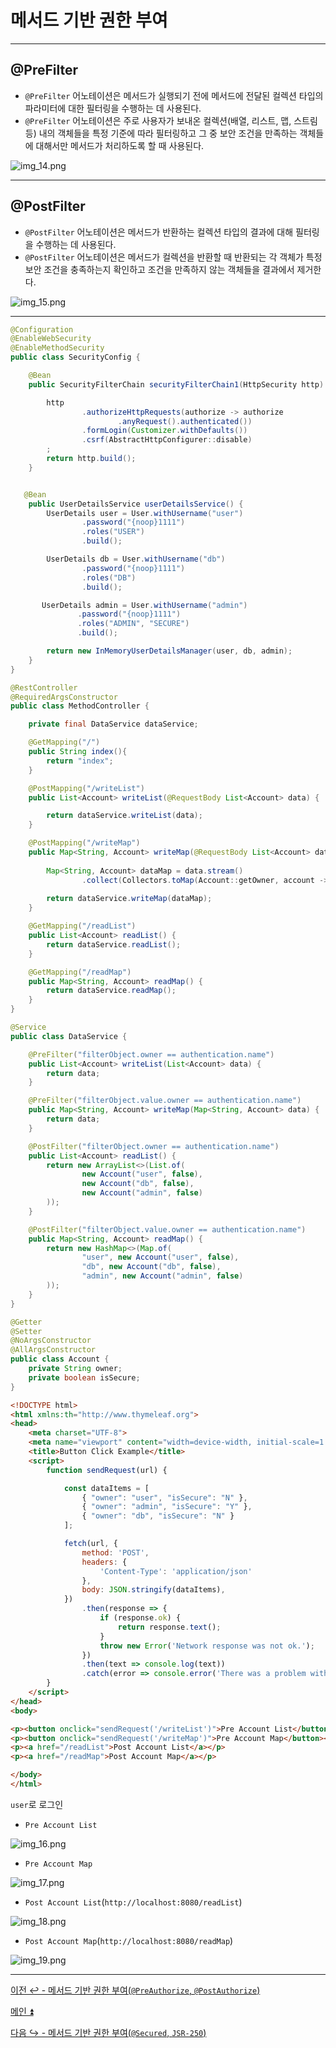 # 메서드 기반 권한 부여

---

## @PreFilter

- `@PreFilter` 어노테이션은 메서드가 실행되기 전에 메서드에 전달된 컬렉션 타입의 파라미터에 대한 필터링을 수행하는 데 사용된다.
- `@PreFilter` 어노테이션은 주로 사용자가 보내온 컬렉션(배열, 리스트, 맵, 스트림 등) 내의 객체들을 특정 기준에 따라 필터링하고 그 중 보안 조건을 만족하는
    객체들에 대해서만 메서드가 처리하도록 할 때 사용된다.

![img_14.png](image/img_14.png)

---

## @PostFilter

- `@PostFilter` 어노테이션은 메서드가 반환하는 컬렉션 타입의 결과에 대해 필터링을 수행하는 데 사용된다.
- `@PostFilter` 어노테이션은 메서드가 컬렉션을 반환할 때 반환되는 각 객체가 특정 보안 조건을 충족하는지 확인하고 조건을 만족하지 않는 객체들을 결과에서 제거한다.

![img_15.png](image/img_15.png)

---

```java
@Configuration
@EnableWebSecurity
@EnableMethodSecurity
public class SecurityConfig {

    @Bean
    public SecurityFilterChain securityFilterChain1(HttpSecurity http) throws Exception {

        http
                .authorizeHttpRequests(authorize -> authorize
                        .anyRequest().authenticated())
                .formLogin(Customizer.withDefaults())
                .csrf(AbstractHttpConfigurer::disable)
        ;
        return http.build();
    }


   @Bean
    public UserDetailsService userDetailsService() {
        UserDetails user = User.withUsername("user")
                .password("{noop}1111")
                .roles("USER")
                .build();

        UserDetails db = User.withUsername("db")
                .password("{noop}1111")
                .roles("DB")
                .build();

       UserDetails admin = User.withUsername("admin")
               .password("{noop}1111")
               .roles("ADMIN", "SECURE")
               .build();

        return new InMemoryUserDetailsManager(user, db, admin);
    }
}
```
```java
@RestController
@RequiredArgsConstructor
public class MethodController {

    private final DataService dataService;

    @GetMapping("/")
    public String index(){
        return "index";
    }

    @PostMapping("/writeList")
    public List<Account> writeList(@RequestBody List<Account> data) {

        return dataService.writeList(data);
    }

    @PostMapping("/writeMap")
    public Map<String, Account> writeMap(@RequestBody List<Account> data) {
        
        Map<String, Account> dataMap = data.stream()
                .collect(Collectors.toMap(Account::getOwner, account -> account));
        
        return dataService.writeMap(dataMap);
    }

    @GetMapping("/readList")
    public List<Account> readList() {
        return dataService.readList();
    }

    @GetMapping("/readMap")
    public Map<String, Account> readMap() {
        return dataService.readMap();
    }
}
```
```java
@Service
public class DataService {

    @PreFilter("filterObject.owner == authentication.name")
    public List<Account> writeList(List<Account> data) {
        return data;
    }

    @PreFilter("filterObject.value.owner == authentication.name")
    public Map<String, Account> writeMap(Map<String, Account> data) {
        return data;
    }

    @PostFilter("filterObject.owner == authentication.name")
    public List<Account> readList() {
        return new ArrayList<>(List.of(
                new Account("user", false),
                new Account("db", false),
                new Account("admin", false)
        ));
    }

    @PostFilter("filterObject.value.owner == authentication.name")
    public Map<String, Account> readMap() {
        return new HashMap<>(Map.of(
                "user", new Account("user", false),
                "db", new Account("db", false),
                "admin", new Account("admin", false)
        ));
    }
}
```
```java
@Getter
@Setter
@NoArgsConstructor
@AllArgsConstructor
public class Account {
    private String owner;
    private boolean isSecure;
}
```
```html
<!DOCTYPE html>
<html xmlns:th="http://www.thymeleaf.org">
<head>
    <meta charset="UTF-8">
    <meta name="viewport" content="width=device-width, initial-scale=1.0">
    <title>Button Click Example</title>
    <script>
        function sendRequest(url) {

            const dataItems = [
                { "owner": "user", "isSecure": "N" },
                { "owner": "admin", "isSecure": "Y" },
                { "owner": "db", "isSecure": "N" }
            ];

            fetch(url, {
                method: 'POST',
                headers: {
                    'Content-Type': 'application/json'
                },
                body: JSON.stringify(dataItems),
            })
                .then(response => {
                    if (response.ok) {
                        return response.text();
                    }
                    throw new Error('Network response was not ok.');
                })
                .then(text => console.log(text))
                .catch(error => console.error('There was a problem with your fetch operation:', error));
        }
    </script>
</head>
<body>

<p><button onclick="sendRequest('/writeList')">Pre Account List</button></p>
<p><button onclick="sendRequest('/writeMap')">Pre Account Map</button></p>
<p><a href="/readList">Post Account List</a></p>
<p><a href="/readMap">Post Account Map</a></p>

</body>
</html>
```

`user`로 로그인

- `Pre Account List`

![img_16.png](image/img_16.png)

- `Pre Account Map`

![img_17.png](image/img_17.png)

- `Post Account List`(`http://localhost:8080/readList`)

![img_18.png](image/img_18.png)

- `Post Account Map`(`http://localhost:8080/readMap`)

![img_19.png](image/img_19.png)

---

[이전 ↩️ - 메서드 기반 권한 부여(`@PreAuthorize`, `@PostAuthorize`)](https://github.com/genesis12345678/TIL/blob/main/Spring/security/AuthorizeProcess/PreAuthorize.md)

[메인 ⏫](https://github.com/genesis12345678/TIL/blob/main/Spring/security/main.md)

[다음 ↪️ - 메서드 기반 권한 부여(`@Secured`, `JSR-250`)](https://github.com/genesis12345678/TIL/blob/main/Spring/security/AuthorizeProcess/Secured.md)